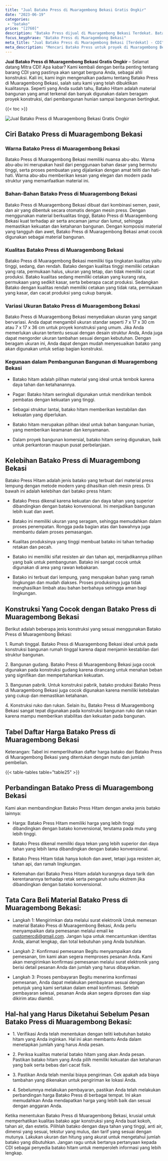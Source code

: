 ```yaml
---
title: "Jual Batako Press di Muaragembong Bekasi Gratis Ongkir"
date: "2023-06-19"
categories:
 - "batako"
price: "[2760]"
description: "Batako Press dijual di Muaragembong Bekasi Terdekat. Batako Press ini sering dipakai dalam proyek pembangunan sebagai bahan bangunan yang kuat dan berkualitas. Kontak kami untuk mendapatkan informasi lebih lanjut."
focus_keyphrase: "Batako Press di Muaragembong Bekasi"
meta_title: "Jual Batako Press di Muaragembong Bekasi [Terdekat] - CDI"
meta_description: "Mencari Batako Press untuk proyek di Muaragembong Bekasi? Kami menawarkan Batako Press berkualitas untuk bahan bangunan dinding. Raih penawaran terbaik sekarang."
---
```


**Jual Batako Press di Muaragembong Bekasi Gratis Ongkir** – Selamat datang Mitra CDI! Apa kabar? Kami kembali dengan berita penting tentang barang CDI yang pastinya akan sangat berguna Anda, sebagai ahli konstruksi. Kali ini, kami ingin mengenalkan padamu tentang Batako Press di Muaragembong Bekasi, salah satu kami yang telah dibuktikan kualitasnya. Seperti yang Anda sudah tahu, Batako Hitam adalah material bangunan yang amat terkenal dan banyak digunakan dalam beragam proyek konstruksi, dari pembangunan hunian sampai bangunan bertingkat.

{{< toc >}}

![Jual Batako Press di Muaragembong Bekasi Gratis Ongkir](/images/batako/batako-press-04.jpg)

## Ciri Batako Press di Muaragembong Bekasi

### Warna Batako Press di Muaragembong Bekasi

Batako Press di Muaragembong Bekasi memiliki nuansa abu-abu. Warna abu-abu ini merupakan hasil dari penggunaan bahan dasar yang bermutu tinggi, serta proses pembuatan yang dijalankan dengan amat teliti dan hati-hati. Warna abu-abu memberikan kesan yang elegan dan modern pada struktur yang memanfaatkan material ini.

### Bahan-Bahan Batako Press di Muaragembong Bekasi

Batako Press di Muaragembong Bekasi dibuat dari kombinasi semen, pasir, dan air yang dibentuk secara otomatis dengan mesin press. Dengan menggunakan material berkualitas tinggi, Batako Press di Muaragembong Bekasi kuat terhadap air serta ancaman jamur dan lumut, sehingga memastikan kekuatan dan ketahanan bangunan. Dengan komposisi material yang tangguh dan awet, Batako Press di Muaragembong Bekasi amat cocok digunakan sebagai material bangunan.

### Kualitas Batako Press di Muaragembong Bekasi

Batako Press di Muaragembong Bekasi memiliki tiga tingkatan kualitas yaitu tinggi, sedang, dan rendah. Batako dengan kualitas tinggi memiliki cetakan yang rata, permukaan halus, ukuran yang tetap, dan tidak memiliki cacat produksi. Batako kualitas sedang memiliki cetakan yang kurang rata, permukaan yang sedikit kasar, serta beberapa cacat produksi. Sedangkan Batako dengan kualitas rendah memiliki cetakan yang tidak rata, permukaan yang kasar, dan cacat produksi yang cukup banyak.

### Variasi Ukuran Batako Press di Muaragembong Bekasi

Batako Press di Muaragembong Bekasi menyediakan ukuran yang sangat bervariasi. Anda dapat mengambil ukuran standar seperti 7 x 17 x 30 cm atau 7 x 17 x 36 cm untuk proyek konstruksi yang umum. Jika Anda memerlukan ukuran tertentu sesuai dengan desain struktur Anda, Anda juga dapat mengorder ukuran tambahan sesuai dengan kebutuhan. Dengan beragam ukuran ini, Anda dapat dengan mudah menyesuaikan batako yang akan digunakan untuk setiap bagian konstruksi.

### Kegunaan dalam Pembangunan Bangunan di Muaragembong Bekasi

*   Batako hitam adalah pilihan material yang ideal untuk tembok karena daya tahan dan ketahanannya.

*   Pagar: Batako hitam seringkali digunakan untuk mendirikan tembok pembatas dengan kekuatan yang tinggi.

*   Sebagai struktur lantai, batako hitam memberikan kestabilan dan kekuatan yang diperlukan.

*   Batako hitam merupakan pilihan ideal untuk bahan bangunan hunian, yang memberikan keamanan dan kenyamanan.

*   Dalam proyek bangunan komersial, batako hitam sering digunakan, baik untuk perkantoran maupun pusat perbelanjaan.

## Kelebihan Batako Press di Muaragembong Bekasi

Batako Press Hitam adalah jenis batako yang terbuat dari material press lempung dengan metode modern yang dihasilkan oleh mesin press. Di bawah ini adalah kelebihan dari batako press hitam:

*   Batako Press dikenal karena kekuatan dan daya tahan yang superior dibandingkan dengan batako konvensional. Ini menjadikan bangunan lebih kuat dan awet.

*   Batako ini memiliki ukuran yang seragam, sehingga memudahkan dalam proses penempatan. Rongga pada bagian atas dan bawahnya juga membantu dalam proses pemasangan.

*   Kualitas produksinya yang tinggi membuat batako ini tahan terhadap retakan dan pecah.

*   Batako ini memiliki sifat resisten air dan tahan api, menjadikannya pilihan yang baik untuk pembangunan. Batako ini sangat cocok untuk digunakan di area yang rawan kebakaran.

*   Batako ini terbuat dari lempung, yang merupakan bahan yang ramah lingkungan dan mudah diakses. Proses produksinya juga tidak menghasilkan limbah atau bahan berbahaya sehingga aman bagi lingkungan.

## Konstruksi Yang Cocok dengan Batako Press di Muaragembong Bekasi

Berikut adalah beberapa jenis konstruksi yang sesuai menggunakan Batako Press di Muaragembong Bekasi:

1\.  Rumah tinggal. Batako Press di Muaragembong Bekasi ideal untuk pada konstruksi bangunan rumah tinggal karena dapat menjamin kestabilan dari struktur bangunan.

2\.  Bangunan gudang. Batako Press di Muaragembong Bekasi juga cocok digunakan pada konstruksi gudang karena dirancang untuk menahan beban yang signifikan dan mempertahankan kekuatan.

3\.  Bangunan pabrik. Untuk konstruksi pabrik, batako produksi Batako Press di Muaragembong Bekasi juga cocok digunakan karena memiliki ketebalan yang cukup dan memastikan ketahanan.

4\.  Konstruksi ruko dan rukan. Selain itu, Batako Press di Muaragembong Bekasi sangat tepat digunakan pada konstruksi bangunan ruko dan rukan karena mampu memberikan stabilitas dan kekuatan pada bangunan.

## Tabel Daftar Harga Batako Press di Muaragembong Bekasi

Keterangan: Tabel ini memperlihatkan daftar harga batako dari Batako Press di Muaragembong Bekasi yang ditentukan dengan mutu dan jumlah pembelian.

{{< table-tables table="table25" >}} 

## Perbandingan Batako Press di Muaragembong Bekasi

Kami akan membandingkan Batako Press Hitam dengan aneka jenis batako lainnya:

*   Harga: Batako Press Hitam memiliki harga yang lebih tinggi dibandingkan dengan batako konvensional, terutama pada mutu yang lebih tinggi.

*   Batako Press dikenal memiliki daya tekan yang lebih superior dan daya tahan yang lebih lama dibandingkan dengan batako konvensional.

*   Batako Press Hitam tidak hanya kokoh dan awet, tetapi juga resisten air, tahan api, dan ramah lingkungan.

*   Kelemahan dari Batako Press Hitam adalah kurangnya daya tarik dan kerentanannya terhadap retak serta pengaruh suhu ekstrem jika dibandingkan dengan batako konvensional.

## Tata Cara Beli Material Batako Press di Muaragembong Bekasi:

*   Langkah 1: Mengirimkan data melalui surat elektronik
Untuk memesan material Batako Press di Muaragembong Bekasi, Anda perlu menyampaikan data pemesanan melalui email ke customercdi@gmail.com. Jangan lupa untuk mencantumkan identitas Anda, alamat lengkap, dan total kebutuhan yang Anda butuhkan.

*   Langkah 2: Konfirmasi pemesanan
Begitu menyampaikan data pemesanan, tim kami akan segera memproses pesanan Anda. Kami akan mengirimkan konfirmasi pemesanan melalui surat elektronik yang berisi detail pesanan Anda dan jumlah yang harus dibayarkan.

*   Langkah 3: Proses pembayaran
Begitu menerima konfirmasi pemesanan, Anda dapat melakukan pembayaran sesuai dengan petunjuk yang kami sertakan dalam email konfirmasi. Setelah pembayaran selesai, pesanan Anda akan segera diproses dan siap dikirim atau diambil.

## Hal-hal yang Harus Diketahui Sebelum Pesan Batako Press di Muaragembong Bekasi:

*   1\. Verifikasi Anda telah menentukan dengan teliti kebutuhan batako hitam yang Anda inginkan. Hal ini akan membantu Anda dalam menetapkan jumlah yang harus Anda pesan.

*   2\. Periksa kualitas material batako hitam yang akan Anda pesan. Pastikan batako hitam yang Anda pilih memiliki kekuatan dan ketahanan yang baik serta bebas dari cacat fisik.

*   3\. Pastikan Anda telah menilai biaya pengiriman. Cek apakah ada biaya tambahan yang dikenakan untuk pengiriman ke lokasi Anda.

*   4\. Sebelumnya melakukan pembayaran, pastikan Anda telah melakukan perbandingan harga Batako Press di berbagai tempat. Ini akan memudahkan Anda mendapatkan harga yang lebih baik dan sesuai dengan anggaran Anda.

Ketika menentukan Batako Press di Muaragembong Bekasi, krusial untuk memperhatikan kualitas batako agar konstruksi yang Anda buat kokoh, tahan air, dan estetis. Pilihlah batako dengan daya tahan yang tinggi, anti air, dimensi yang sesuai, tekstur yang mulus, dan tarif yang sesuai dengan mutunya. Lakukan ukuran dan hitung yang akurat untuk mengetahui jumlah batako yang dibutuhkan. Jangan ragu untuk bertanya pertanyaan kepada CDI sebagai penyedia batako hitam untuk memperoleh informasi yang lebih lengkap.